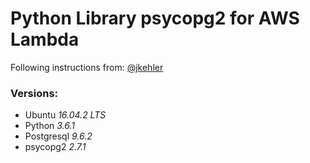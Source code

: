 # Python Library psycopg2 for AWS Lambda

Following instructions from: [@jkehler](https://github.com/jkehler/awslambda-psycopg2)

### Versions:

- Ubuntu _16.04.2 LTS_
- Python _3.6.1_
- Postgresql _9.6.2_
- psycopg2 _2.7.1_
